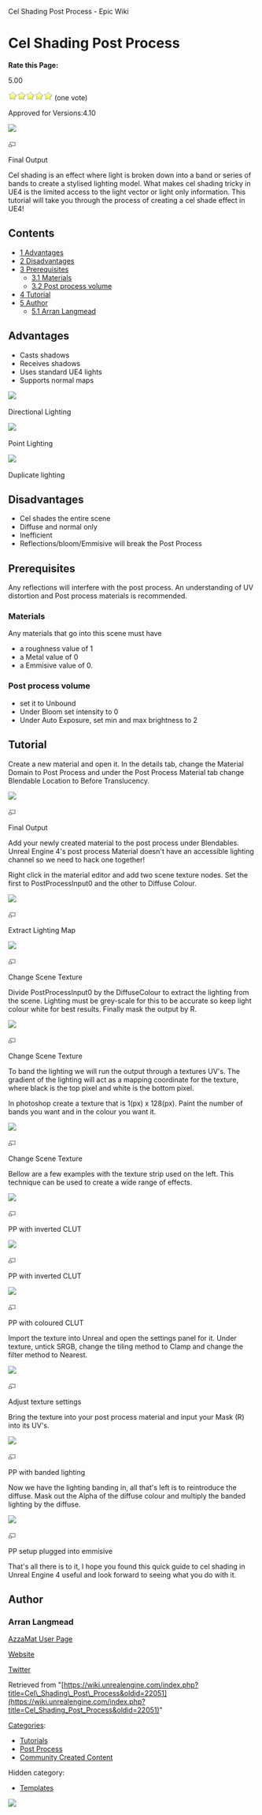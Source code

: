 Cel Shading Post Process - Epic Wiki                    

Cel Shading Post Process
========================

**Rate this Page:**

5.00

![](/extensions/VoteNY/images/star_on.gif)![](/extensions/VoteNY/images/star_on.gif)![](/extensions/VoteNY/images/star_on.gif)![](/extensions/VoteNY/images/star_on.gif)![](/extensions/VoteNY/images/star_on.gif) (one vote)

Approved for Versions:4.10

[![](https://d3ar1piqh1oeli.cloudfront.net/a/ab/CellShade.png/900px-CellShade.png)](/File:CellShade.png)

[![](/skins/common/images/magnify-clip.png)](/File:CellShade.png "Enlarge")

Final Output

Cel shading is an effect where light is broken down into a band or series of bands to create a stylised lighting model. What makes cel shading tricky in UE4 is the limited access to the light vector or light only information. This tutorial will take you through the process of creating a cel shade effect in UE4!

Contents
--------

*   [1 Advantages](#Advantages)
*   [2 Disadvantages](#Disadvantages)
*   [3 Prerequisites](#Prerequisites)
    *   [3.1 Materials](#Materials)
    *   [3.2 Post process volume](#Post_process_volume)
*   [4 Tutorial](#Tutorial)
*   [5 Author](#Author)
    *   [5.1 Arran Langmead](#Arran_Langmead)

Advantages
----------

*   Casts shadows
*   Receives shadows
*   Uses standard UE4 lights
*   Supports normal maps

[![](https://d26ilriwvtzlb.cloudfront.net/5/53/DirectLight.gif)](/File:DirectLight.gif)

Directional Lighting

[![](https://d26ilriwvtzlb.cloudfront.net/4/4a/PointLight.gif)](/File:PointLight.gif)

Point Lighting

[![](https://d26ilriwvtzlb.cloudfront.net/1/1b/PointLightDup.gif)](/File:PointLightDup.gif)

Duplicate lighting

Disadvantages
-------------

*   Cel shades the entire scene
*   Diffuse and normal only
*   Inefficient
*   Reflections/bloom/Emmisive will break the Post Process

Prerequisites
-------------

Any reflections will interfere with the post process. An understanding of UV distortion and Post process materials is recommended.

### Materials

Any materials that go into this scene must have

*   a roughness value of 1
*   a Metal value of 0
*   a Emmisive value of 0.

### Post process volume

*   set it to Unbound
*   Under Bloom set intensity to 0
*   Under Auto Exposure, set min and max brightness to 2

Tutorial
--------

Create a new material and open it. In the details tab, change the Material Domain to Post Process and under the Post Process Material tab change Blendable Location to Before Translucency.

[![](https://d26ilriwvtzlb.cloudfront.net/f/fd/PPM_Settings.png)](/File:PPM_Settings.png)

[![](/skins/common/images/magnify-clip.png)](/File:PPM_Settings.png "Enlarge")

Final Output

Add your newly created material to the post process under Blendables. Unreal Engine 4's post process Material doesn't have an accessible lighting channel so we need to hack one together!

Right click in the material editor and add two scene texture nodes. Set the first to PostProcessInput0 and the other to Diffuse Colour.

[![](https://d26ilriwvtzlb.cloudfront.net/b/ba/PPM_BP1.png)](/File:PPM_BP1.png)

[![](/skins/common/images/magnify-clip.png)](/File:PPM_BP1.png "Enlarge")

Extract Lighting Map

[![](https://d26ilriwvtzlb.cloudfront.net/4/43/PPMSettings2.png)](/File:PPMSettings2.png)

[![](/skins/common/images/magnify-clip.png)](/File:PPMSettings2.png "Enlarge")

Change Scene Texture

Divide PostProcessInput0 by the DiffuseColour to extract the lighting from the scene. Lighting must be grey-scale for this to be accurate so keep light colour white for best results. Finally mask the output by R.

[![](https://d26ilriwvtzlb.cloudfront.net/0/03/LightingOnly.png)](/File:LightingOnly.png)

[![](/skins/common/images/magnify-clip.png)](/File:LightingOnly.png "Enlarge")

Change Scene Texture

To band the lighting we will run the output through a textures UV's. The gradient of the lighting will act as a mapping coordinate for the texture, where black is the top pixel and white is the bottom pixel.

In photoshop create a texture that is 1(px) x 128(px). Paint the number of bands you want and in the colour you want it.

[![](https://d26ilriwvtzlb.cloudfront.net/6/62/CLUTSetup.png)](/File:CLUTSetup.png)

[![](/skins/common/images/magnify-clip.png)](/File:CLUTSetup.png "Enlarge")

Change Scene Texture

Bellow are a few examples with the texture strip used on the left. This technique can be used to create a wide range of effects.

[![](https://d3ar1piqh1oeli.cloudfront.net/1/15/BandingDefault.png/250px-BandingDefault.png)](/File:BandingDefault.png)

[![](/skins/common/images/magnify-clip.png)](/File:BandingDefault.png "Enlarge")

PP with inverted CLUT

[![](https://d3ar1piqh1oeli.cloudfront.net/6/67/BandingInvert.png/250px-BandingInvert.png)](/File:BandingInvert.png)

[![](/skins/common/images/magnify-clip.png)](/File:BandingInvert.png "Enlarge")

PP with inverted CLUT

[![](https://d3ar1piqh1oeli.cloudfront.net/f/f5/Colourised.png/250px-Colourised.png)](/File:Colourised.png)

[![](/skins/common/images/magnify-clip.png)](/File:Colourised.png "Enlarge")

PP with coloured CLUT

Import the texture into Unreal and open the settings panel for it. Under texture, untick SRGB, change the tiling method to Clamp and change the filter method to Nearest.

[![](https://d26ilriwvtzlb.cloudfront.net/e/ed/TextureImportSetup.png)](/File:TextureImportSetup.png)

[![](/skins/common/images/magnify-clip.png)](/File:TextureImportSetup.png "Enlarge")

Adjust texture settings

Bring the texture into your post process material and input your Mask (R) into its UV's.

[![](https://d3ar1piqh1oeli.cloudfront.net/9/96/BandedLighting.png/900px-BandedLighting.png)](/File:BandedLighting.png)

[![](/skins/common/images/magnify-clip.png)](/File:BandedLighting.png "Enlarge")

PP with banded lighting

Now we have the lighting banding in, all that's left is to reintroduce the diffuse. Mask out the Alpha of the diffuse colour and multiply the banded lighting by the diffuse.

[![](https://d3ar1piqh1oeli.cloudfront.net/9/99/FinalPost.png/900px-FinalPost.png)](/File:FinalPost.png)

[![](/skins/common/images/magnify-clip.png)](/File:FinalPost.png "Enlarge")

PP setup plugged into emmisive

That's all there is to it, I hope you found this quick guide to cel shading in Unreal Engine 4 useful and look forward to seeing what you do with it.

Author
------

### Arran Langmead

[AzzaMat User Page](/index.php?title=User:AzzaMat&action=edit&redlink=1 "User:AzzaMat (page does not exist)")

[Website](http://www.strangelynamed.com/#bcd-01)

[Twitter](https://twitter.com/arranlangmead)

Retrieved from "[https://wiki.unrealengine.com/index.php?title=Cel\_Shading\_Post\_Process&oldid=22051](https://wiki.unrealengine.com/index.php?title=Cel_Shading_Post_Process&oldid=22051)"

[Categories](/Special:Categories "Special:Categories"):

*   [Tutorials](/Category:Tutorials "Category:Tutorials")
*   [Post Process](/index.php?title=Category:Post_Process&action=edit&redlink=1 "Category:Post Process (page does not exist)")
*   [Community Created Content](/Category:Community_Created_Content "Category:Community Created Content")

Hidden category:

*   [Templates](/Category:Templates "Category:Templates")

  ![](https://tracking.unrealengine.com/track.png)